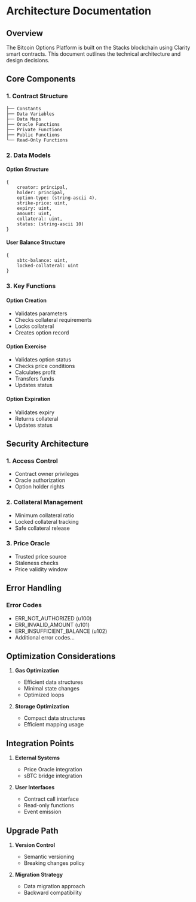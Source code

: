 # Architecture Documentation

## Overview

The Bitcoin Options Platform is built on the Stacks blockchain using Clarity smart contracts. This document outlines the technical architecture and design decisions.

## Core Components

### 1. Contract Structure

```
├── Constants
├── Data Variables
├── Data Maps
├── Oracle Functions
├── Private Functions
├── Public Functions
└── Read-Only Functions
```

### 2. Data Models

#### Option Structure

```clarity
{
    creator: principal,
    holder: principal,
    option-type: (string-ascii 4),
    strike-price: uint,
    expiry: uint,
    amount: uint,
    collateral: uint,
    status: (string-ascii 10)
}
```

#### User Balance Structure

```clarity
{
    sbtc-balance: uint,
    locked-collateral: uint
}
```

### 3. Key Functions

#### Option Creation

- Validates parameters
- Checks collateral requirements
- Locks collateral
- Creates option record

#### Option Exercise

- Validates option status
- Checks price conditions
- Calculates profit
- Transfers funds
- Updates status

#### Option Expiration

- Validates expiry
- Returns collateral
- Updates status

## Security Architecture

### 1. Access Control

- Contract owner privileges
- Oracle authorization
- Option holder rights

### 2. Collateral Management

- Minimum collateral ratio
- Locked collateral tracking
- Safe collateral release

### 3. Price Oracle

- Trusted price source
- Staleness checks
- Price validity window

## Error Handling

### Error Codes

- ERR_NOT_AUTHORIZED (u100)
- ERR_INVALID_AMOUNT (u101)
- ERR_INSUFFICIENT_BALANCE (u102)
- Additional error codes...

## Optimization Considerations

1. **Gas Optimization**

   - Efficient data structures
   - Minimal state changes
   - Optimized loops

2. **Storage Optimization**
   - Compact data structures
   - Efficient mapping usage

## Integration Points

1. **External Systems**

   - Price Oracle integration
   - sBTC bridge integration

2. **User Interfaces**
   - Contract call interface
   - Read-only functions
   - Event emission

## Upgrade Path

1. **Version Control**

   - Semantic versioning
   - Breaking changes policy

2. **Migration Strategy**
   - Data migration approach
   - Backward compatibility
